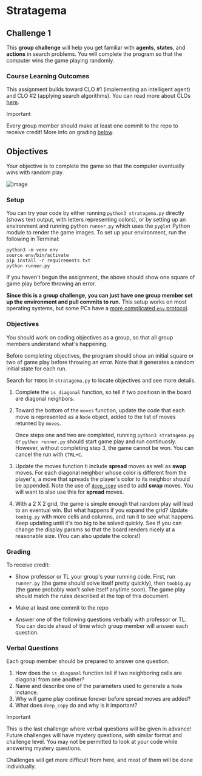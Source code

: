 # Stratagema 
## Challenge 1

This **group challenge** will help you get familiar with **agents**, **states**, and **actions** in search problems. You will complete the program so that the computer wins the game playing randomly.

### Course Learning Outcomes

This assignment builds toward CLO #1 (implementing an intelligent agent) and CLO #2 (applying search algorithms). You can read more about CLOs [here](https://github.com/allegheny-college-cmpsc-303-fall-2024/course-materials/blob/main/README.md#course-learning-outcomes). 

> [!IMPORTANT]
>
> Every group member should make at least one commit to the repo to receive credit! More info on grading [below](#grading). 

## Objectives 

Your objective is to complete the game so that the computer eventually wins with random play. 

![image](https://github.com/user-attachments/assets/4e1c583c-0a8d-4994-a2cc-62d367d452bf)


### Setup 

You can try your code by either running `python3 stratagema.py` directly (shows text output, with letters representing colors), or by setting up an environment and running python `runner.py` which uses the `pyglet` Python module to render the game images. To set up your environment, run the following in Terminal:

```
python3 -m venv env
source env/bin/activate
pip install -r requirements.txt
python runner.py
```

If you haven't begun the assignment, the above should show one square of game play before throwing an error. 

**Since this is a group challenge, you can just have one group member set up the environment and pull commits to run.** This setup works on most operating systems, but some PCs have a [more complicated `env` protocol](https://docs.python.org/3/library/venv.html). 

### Objectives

You should work on coding objectives as a group, so that all group members understand what's happening. 

Before completing objectives, the program should show an initial square or two of game play before throwing an error. Note that it generates a random initial state for each run. 

Search for `TODO`s in `stratagema.py` to locate objectives and see more details. 

1. Complete the `is_diagonal` function, so tell if two positiosn in the board are diagonal neighbors. 

2. Toward the bottom of the `moves` function, update the code that each move is represented as a `Node` object, added to the list of moves returned by `moves`. 

   Once steps one and two are completed, running `python3 stratagema.py` or `python runner.py` should start game play and run continuosly. However, without completing step 3, the game cannot be won. You can cancel the run with `CTRL+C`. 

3. Update the moves function ti include **spread** moves as well as **swap** moves. For each diagonal neighbor whose color is different from the player's, a move that spreads the player's color to its neighbor should be appended. Note the use of  [`deep_copy`](https://docs.python.org/3/library/copy.html) used to add **swap** moves. You will want to also use this for **spread** moves. 

4. With a 2 X 2 grid, the game is simple enough that random play will lead to an eventual win. But what happens if you expand the grid? Update `toobig.py` with more cells and columns, and run it to see what happens. Keep updating until it's too big to be solved quickly. See if you can change the display params so that the board renders nicely at a reasonable size. (You can also update the colors!)

### Grading

To receive credit: 

- Show professor or TL your group's your running code. First, run `runner.py` (the game should solve itself pretty quickly), then `toobig.py` (the game probably won't solve itself anytime soon). The game play should match the rules described at the top of this document. 

- Make at least one commit to the repo

- Answer one of the following questions verbally with professor or TL. You can decide ahead of time which group member will answer each question. 

### Verbal Questions

Each group member should be prepared to answer one question. 

1. How does the `is_diagonal` function tell if two neighboring cells are diagonal from one another?
2. Name and describe one of the parameters used to generate a `Node` instance. 
3. Why will game play continue forever before spread moves are added?
4. What does `deep_copy` do and why is it important?

> [!IMPORTANT]
>
> This is the last challenge where verbal questions will be given in advance! Future challenges will have mystery questions, with similar format and challenge level. You may not be permitted to look at your code while answering mystery questions. 
>
> Challenges will get more difficult from here, and most of them will be done individually. 

